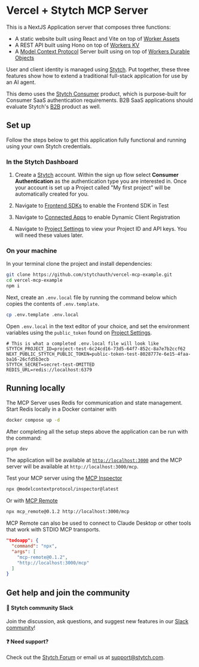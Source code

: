 # Vercel + Stytch MCP Server

This is a NextJS Application server that composes three functions:
* A static website built using React and Vite on top of [Worker Assets](https://developers.cloudflare.com/workers/static-assets/)
* A REST API built using Hono on top of [Workers KV](https://developers.cloudflare.com/kv/)
* A [Model Context Protocol](https://modelcontextprotocol.io/introduction) Server built using on top of [Workers Durable Objects](https://developers.cloudflare.com/durable-objects/)

User and client identity is managed using [Stytch](https://stytch.com/). Put together, these three features show how to extend a traditional full-stack application for use by an AI agent.

This demo uses the [Stytch Consumer](https://stytch.com/b2c) product, which is purpose-built for Consumer SaaS authentication requirements.
B2B SaaS applications should evaluate Stytch's [B2B](https://stytch.com/b2b) product as well.

## Set up

Follow the steps below to get this application fully functional and running using your own Stytch credentials.

### In the Stytch Dashboard

1. Create a [Stytch](https://stytch.com/) account. Within the sign up flow select **Consumer Authentication** as the authentication type you are interested in. Once your account is set up a Project called "My first project" will be automatically created for you.

2. Navigate to [Frontend SDKs](https://stytch.com/dashboard/sdk-configuration?env=test) to enable the Frontend SDK in Test

3. Navigate to [Connected Apps](https://stytch.com/dashboard/connected-apps?env=test) to enable Dynamic Client Registration

4. Navigate to [Project Settings](https://stytch.com/dashboard/project-settings?env=test) to view your Project ID and API keys. You will need these values later.

### On your machine

In your terminal clone the project and install dependencies:

```bash
git clone https://github.com/stytchauth/vercel-mcp-example.git
cd vercel-mcp-example
npm i
```

Next, create an `.env.local` file by running the command below which copies the contents of `.env.template`.

```bash
cp .env.template .env.local
```

Open `.env.local` in the text editor of your choice, and set the environment variables using the `public_token` found on [Project Settings](https://stytch.com/dashboard/project-settings?env=test).

```
# This is what a completed .env.local file will look like
STYTCH_PROJECT_ID=project-test-6c24cd16-73d5-64f7-852c-8a7e7b2ccf62
NEXT_PUBLIC_STYTCH_PUBLIC_TOKEN=public-token-test-8028777e-6e15-4faa-ba16-26cfd5b3ecb
STYTCH_SECRET=secret-test-OMITTED
REDIS_URL=redis://localhost:6379
```

## Running locally

The MCP Server uses Redis for communication and state management. Start Redis locally in a Docker container with
```bash
docker compose up -d
```

After completing all the setup steps above the application can be run with the command:

```bash
pnpm dev
```

The application will be available at [`http://localhost:3000`](http://localhost:3000) and the MCP server will be available at `http://localhost:3000/mcp`.

Test your MCP server using the [MCP Inspector](https://modelcontextprotocol.io/docs/tools/inspector)
```bash
npx @modelcontextprotocol/inspector@latest
```

Or with [MCP Remote](https://github.com/geelen/mcp-remote)
```bash
npx mcp_remote@0.1.2 http://localhost:3000/mcp
```

MCP Remote can also be used to connect to Claude Desktop or other tools that work with STDIO MCP transports.
```json
"todoapp": {
  "command": "npx",
  "args": [
    "mcp-remote@0.1.2",
    "http://localhost:3000/mcp"
  ]
}
```

## Get help and join the community

#### :speech_balloon: Stytch community Slack

Join the discussion, ask questions, and suggest new features in our [Slack community](https://stytch.com/docs/resources/support/overview)!

#### :question: Need support?

Check out the [Stytch Forum](https://forum.stytch.com/) or email us at [support@stytch.com](mailto:support@stytch.com).
